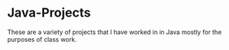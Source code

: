 # Java-Projects

These are a variety of projects that I have worked in in Java mostly for the purposes of class work.
